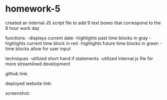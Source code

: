 # homework-5
created an internal JS script file to add 9 text boxes that correspond to the 8 hour work day

functions:
    -displays current date
    -highlights past time blocks in gray 
    -highlights current time block in red 
    -highlights future time blocks in green
    -time blocks allow for user input

techniques
 -utilized short hand if statements
 -utilized internal js file for more streamlined development



github link:

deployed website link:

screenshot: